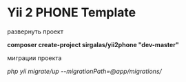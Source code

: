 Yii 2 PHONE Template
============================

развернуть проект


**composer create-project sirgalas/yii2phone "dev-master"**

миграции проекта


*php yii migrate/up --migrationPath=@app/migrations/*
